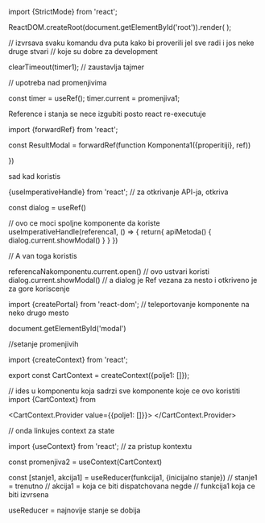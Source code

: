 import {StrictMode} from 'react';


ReactDOM.createRoot(document.getElementById('root')).render(<StrictMode><App /> </StrictMode>);

// izvrsava svaku komandu dva puta kako bi proverili jel sve radi i jos neke druge stvari
// koje su dobre za development


clearTimeout(timer1);
// zaustavlja tajmer


// upotreba nad promenjivima

const timer = useRef();
timer.current = promenjiva1;

Reference i stanja se nece izgubiti posto react re-executuje


import {forwardRef} from 'react';

const ResultModal = forwardRef(function Komponenta1({properitiji}, ref))


})

sad kad koristis

<Komponenta1 ref={referenca1}>



{useImperativeHandle} from 'react';
// za otkrivanje API-ja, otkriva 

const dialog = useRef()

// ovo ce moci spoljne komponente da koriste
useImperativeHandle(referenca1, () => {
  return{
    apiMetoda() {
      dialog.current.showModal()
    }
  }
})

// A van toga koristis

referencaNakomponentu.current.open()
// ovo ustvari koristi dialog.current.showModal()
// a dialog je Ref vezana za nesto i otkriveno je za gore koriscenje



import {createPortal} from 'react-dom';
// teleportovanje komponente na neko drugo mesto


<div id="gdeHocuStaviti"></div>

document.getElementById('modal') 


//setanje promenjivih 

import {createContext} from 'react';

export const CartContext = createContext({polje1: []});

// ides u komponentu koja sadrzi sve komponente koje ce ovo koristiti
import {CartContext} from

<CartContext.Provider value={{polje1: []}}>
  <Komponenta2>
</CartContext.Provider>


// onda linkujes context za state


import {useContext} from 'react';
// za pristup kontextu


const promenjiva2 = useContext(CartContext)



const [stanje1, akcija1] = useReducer(funkcija1, {inicijalno stanje})
// stanje1 = trenutno
// akcija1 = koja ce biti dispatchovana negde
// funkcija1 koja ce biti izvrsena

useReducer = najnovije stanje se dobija 

